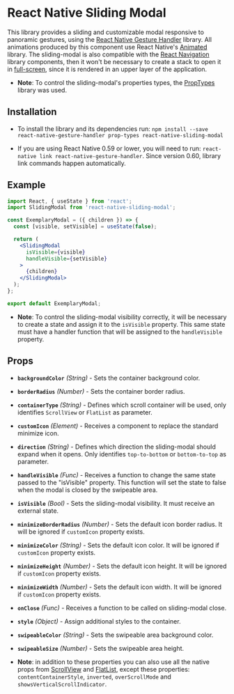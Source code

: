 # React Native Sliding Modal

This library provides a sliding and customizable modal responsive to panoramic gestures, using the [React Native Gesture Handler](https://docs.swmansion.com/react-native-gesture-handler/docs/) library.
All animations produced by this component use React Native's [Animated](https://reactnative.dev/docs/animated) library.
The sliding-modal is also compatible with the [React Navigation](https://reactnavigation.org/docs/getting-started) library components, then it won't be necessary to create a stack to open it in [full-screen](https://reactnavigation.org/docs/modal), since it is rendered in an upper layer of the application.

- **Note**: To control the sliding-modal's properties types, the [PropTypes](https://www.npmjs.com/package/prop-types) library was used.

## Installation

- To install the library and its dependencies run: `npm install --save react-native-gesture-handler prop-types react-native-sliding-modal`

- If you are using React Native 0.59 or lower, you will need to run: `react-native link react-native-gesture-handler`. Since version 0.60, library link commands happen automatically.

## Example

```jsx
import React, { useState } from 'react';
import SlidingModal from 'react-native-sliding-modal';

const ExemplaryModal = ({ children }) => {
  const [visible, setVisible] = useState(false);

  return (
    <SlidingModal
      isVisible={visible}
      handleVisible={setVisible}
    >
      {children}
    </SlidingModal>
  );
};

export default ExemplaryModal; 
```

- **Note**: To control the sliding-modal visibility correctly, it will be necessary to create a state and assign it to the `isVisible` property. This same state must have a handler function that will be assigned to the `handleVisible` property.

## Props

- **`backgroundColor`** _(String)_ - Sets the container background color.
- **`borderRadius`** _(Number)_ - Sets the container border radius.
- **`containerType`** _(String)_ - Defines which scroll container will be used, only identifies `ScrollView` or `FlatList` as parameter.
- **`customIcon`** _(Element)_ - Receives a component to replace the standard minimize icon.
- **`direction`** _(String)_ - Defines which direction the sliding-modal should expand when it opens. Only identifies `top-to-bottom` or `bottom-to-top` as parameter.
- **`handleVisible`** _(Func)_ - Receives a function to change the same state passed to the "isVisible" property. This function will set the state to false when the modal is closed by the swipeable area.
- **`isVisible`** _(Bool)_ - Sets the sliding-modal visibility. It must receive an external state.
- **`minimizeBorderRadius`** _(Number)_ - Sets the default icon border radius. It will be ignored if `customIcon` property exists.
- **`minimizeColor`** _(String)_ - Sets the default icon color. It will be ignored if `customIcon` property exists.
- **`minimizeHeight`** _(Number)_ - Sets the default icon height. It will be ignored if `customIcon` property exists.
- **`minimizeWidth`** _(Number)_ - Sets the default icon width. It will be ignored if `customIcon` property exists.
- **`onClose`** _(Func)_ - Receives a function to be called on sliding-modal close.
- **`style`** _(Object)_ - Assign additional styles to the container.
- **`swipeableColor`** _(String)_ - Sets the swipeable area background color.
- **`swipeableSize`** _(Number)_ - Sets the swipeable area height.

- **Note**: in addition to these properties you can also use all the native props from [ScrollView](https://reactnative.dev/docs/scrollview) and [FlatList](https://reactnative.dev/docs/flatlist), except these properties: `contentContainerStyle`, `inverted`, `overScrollMode` and `showsVerticalScrollIndicator`. 